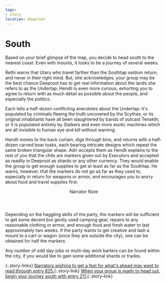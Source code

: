 ```yaml
---
tags:
- story
location: Deeproot
---
```


# South

Based on your brief glimpse of the map, you decide to head south to the nearest coast.
Even with mounts, it looks to be a journey of several weeks.

Rethi warns that Utaru who travel farther than the Southtap seldom return, and never in their right mind.
But, she acknowledges, your group may be the best chance Deeproot has to get real information about the lands she refers to as the Undertap.
Hendli is even more curious, exhorting you to agree to return with as much detail as possible about the people, and especially the politics.

Each tells a half-dozen conflicting anecdotes about the Undertap: it's populated by criminals fleeing the truth uncovered by the Scythes, or its original inhabitants have all been slaughtered by bands of outcast Tenakth, or it is populated entirely by Stalkers and even more exotic machines which are all invisible to human eye and kill without warning.

Hendli moves to the back curtain, digs through bins, and returns with a half-dozen carved boar tusks, each bearing intricate designs which repeat the same broken triangular shape.
Adri accepts them as Hendli explains to the rest of you that the chits are markers given out by Executors and accepted as readily in Deeproot as shards or any other currency.
They would enable the group to get enough supplies to get at least as far as the Southtap.
He warns, however, that the markers do not go as far as they used to, especially in return for weapons or armor, and encourages you to worry about food and travel supplies first.

<aside class="narrator-note">
<header>Narrator Note</header>
Depending on the haggling skills of the party, the markers will be sufficient to get some decent but gently used camping gear, repairs to any reasonable clothing or armor, and enough food and fresh water to last approximately two weeks.
If the party wants to get creative and lash a mount to a cart or wagon (once they are outside the city), one can be obtained for half the markers.
</aside>

Any number of odd day-jobs or multi-day work barters can be found within the city, if you would like to gain some additional shards or trades.

{:.story-links}
[Narrators wishing to get a feel for what's ahead may want to read through entry 825.](826-act2-south.md){:.story-link}
[When your group is ready to head out, begin your journey south with entry 211.](211-road-to-southtap.md){:.story-link}
